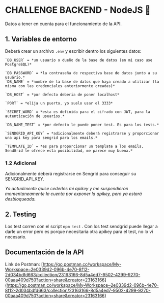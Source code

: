 # CHALLENGE BACKEND - NodeJS 🚀

Datos a tener en cuenta para el funcionamiento de la API. 

## 1. Variables de entorno

Deberá crear un archivo `.env` y escribir dentro los siguientes datos:

    `DB_USER` = *un usuario o dueño de la base de datos (en mi caso use PostgreSQL)*

    `DB_PASSWORD` = *la contraseña de respectiva base de datos junto a su usuario.*
    `DB_NAME` = *nombre de la base de datos que haya creado a utilizar (la misma con las credenciales anteriormente creadas)*

    `DB_HOST` = *por defecto deberia de poner localhost*

    `PORT` = *elija un puerto, yo suelo usar el 3333*

    `SECRET_WORD` = *esta es definida para el cifrado con JWT, para la autenticación de usuarios.*

    `DB_NAME_TEST` = *por defecto le puede poner test. Es para los tests.*

    `SENDGRID_API_KEY` = *adicionalmente deberá registrarse y proporcionar una api key para sengrid para los emails.*

    `TEMPLATE_ID` = *es para proporcionar un template a los emails, SendGrid le ofrece esta posibilidad, me parece muy buena.*
    


### 1.2 Adicional

Adicionalmente deberá registrarse en Sengrid para conseguir su SENGRID_API_KEY. 

_Yo actualmente quise cederles mi apikey y me suspendieron momentaneamente la cuenta por exponer la apikey, pero ya estará desbloqueada._

## 2. Testing

Los test corren con el script `npm test` . Con los test sendgrid puede llegar a darle un error pero es porque necesitaria otra apikey para el test, no lo vi necesario. 

## Documentación de la API

Link de Postman: [https://go.postman.co/workspace/My-Workspace~2e0339d2-096b-4e70-8f12-2d034bdfd663/collection/23163166-8d5a4ed7-9502-4299-9270-00aaa409d750?action=share&creator=23163166](https://go.postman.co/workspace/My-Workspace~2e0339d2-096b-4e70-8f12-2d034bdfd663/collection/23163166-8d5a4ed7-9502-4299-9270-00aaa409d750?action=share&creator=23163166)